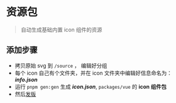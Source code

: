 <!-- @format -->

# 资源包

> 自动生成基础内置 icon 组件的资源

## 添加步骤

- 拷贝原始 svg 到 `/source` ， 编辑好分组
- 每个 icon 自己有个文件夹，并在 icon 文件夹中编辑好信息命名为： **_info.json_**
- 运行 `pnpm gen:gen` 生成 **_icon.json_**, `packages/vue` 的 **icon 组件包**
- 然后[发版](https://pnpm.io/zh/workspaces#%E5%8F%91%E5%B8%83%E5%B7%A5%E4%BD%9C%E7%A9%BA%E9%97%B4%E5%8C%85)
